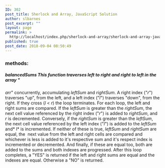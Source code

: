 ```yaml
---
ID: 302
post_title: Sherlock and Array, JavaScript Solution
author: slbarnes
post_excerpt: ""
layout: page
permalink: >
  http://localhost/index.php/sherlock-and-array/sherlock-and-array-javascript/
published: true
post_date: 2018-09-04 08:50:49
---
```

### methods:

##### balancedSums This function traverses left to right and right to left in the array "

*arr*" concurrently, accumulating *leftSum* and *rightSum*. A right index ("*r*") traverses "up", from the left, and a left index ("*l*") traverses "down", from the right. If they cross (*l* < *r*) the loop terminates. For each loop, the left and right sums are compared. If the *leftSum* is greater than the *rightSum*, the next cell value referenced by the right index ("*r*") is added to *rightSum*, and *r* is decremented. Conversely, if the *rightSum* is greater than the *leftSum*, the next cell value referenced by the left index ("*l*") is added to the *leftSum* and* l* is incremented. If neither of these is true, *leftSum* and *rightSum* are equal, the  next value from the left and right cells are compared and whichever is less is added to it's respective sum and it's respect index is incremented or decremented. And finally, if these are equal too, both are added to the sums and both indexes are progressed. After this loop completes, a "YES" is returned if the left and right sums are equal and the indexes are equal. Otherwise a "NO" is returned.